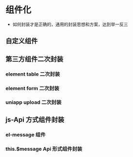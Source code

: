 # 组件化

- 如何封装才是正确的，通用的封装思想和方案，达到举一反三

## 自定义组件

## 第三方组件二次封装

### element table 二次封装

### element form 二次封装

### uniapp upload 二次封装

## js-Api 方式组件封装

### el-message 组件

### this.$message Api 形式组件封装
